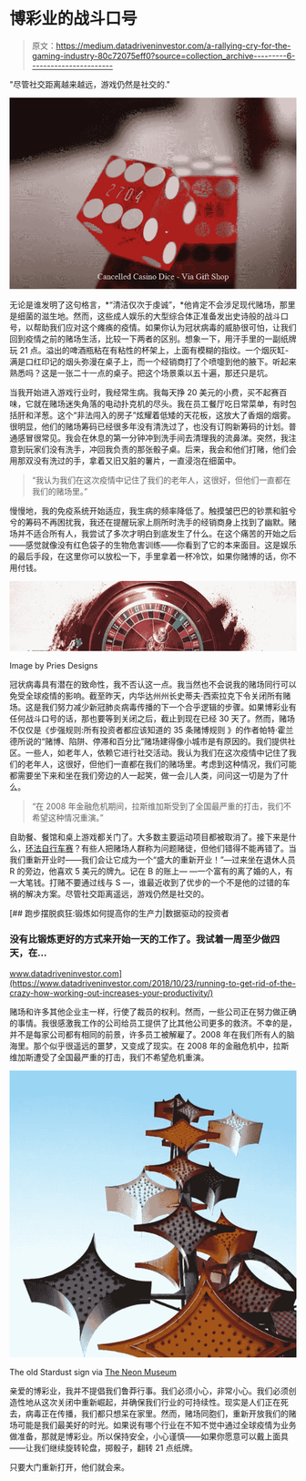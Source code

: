 # 博彩业的战斗口号

> 原文：<https://medium.datadriveninvestor.com/a-rallying-cry-for-the-gaming-industry-80c72075eff0?source=collection_archive---------6----------------------->

"尽管社交距离越来越远，游戏仍然是社交的."

![](img/5f99cc6291561a7a47641903aae8d850.png)

无论是谁发明了这句格言，*“清洁仅次于虔诚”，*他肯定不会涉足现代赌场，那里是细菌的滋生地。然而，这些成人娱乐的大型综合体正准备发出史诗般的战斗口号，以帮助我们应对这个瘫痪的疫情。如果你认为冠状病毒的威胁很可怕，让我们回到疫情之前的赌场生活，比较一下两者的区别。想象一下，用汗手里的一副纸牌玩 21 点。溢出的啤酒瓶粘在有粘性的杯架上，上面有模糊的指纹。一个烟灰缸-满是口红印记的烟头弥漫在桌子上，而一个经销商打了个喷嚏到他的腋下。听起来熟悉吗？这是一张二十一点的桌子。把这个场景乘以五十遍，那还只是坑。

当我开始进入游戏行业时，我经常生病。我每天挣 20 美元的小费，买不起赛百味，它就在赌场迷失角落的电动扑克机的尽头。我在员工餐厅吃日常菜单，有时包括肝和洋葱。这个“非法闯入的房子”炫耀着低矮的天花板，这放大了香烟的烟雾。很明显，他们的赌场筹码已经很多年没有清洗过了，也没有订购新筹码的计划。普通感冒很常见。我会在休息的第一分钟冲到洗手间去清理我的流鼻涕。突然，我注意到玩家们没有洗手，冲回我负责的那张骰子桌。后来，我会和他们打赌，他们会用那双没有洗过的手，拿着又旧又脏的薯片，一直浸泡在细菌中。

> “我认为我们在这次疫情中记住了我们的老年人，这很好，但他们一直都在我们的赌场里。”

慢慢地，我的免疫系统开始适应，我生病的频率降低了。触摸皱巴巴的钞票和脏兮兮的筹码不再困扰我，我还在提醒玩家上厕所时洗手的经销商身上找到了幽默。赌场并不适合所有人，我尝试了多次才明白到底发生了什么。在这个痛苦的开始之后——感觉就像没有红色袋子的生物危害训练——你看到了它的本来面目。这是娱乐的最后手段，在这里你可以放松一下，手里拿着一杯冷饮，如果你赌博的话，你不用付钱。

![](img/3651e30fdd7d85ecf4fbfbb022ee7062.png)

Image by Pries Designs

冠状病毒具有潜在的致命性，我不否认这一点。我当然也不会说我的赌场同行可以免受全球疫情的影响。截至昨天，内华达州州长史蒂夫·西索拉克下令关闭所有赌场。这是我们努力减少新冠肺炎病毒传播的下一个合乎逻辑的步骤。如果博彩业有任何战斗口号的话，那也要等到关闭之后，截止到现在已经 30 天了。然而，赌场不仅仅是《步强规则:所有投资者都应该知道的 35 条赌博规则 》的作者帕特·霍兰德所说的“赌博、陷阱、停滞和百分比”赌场建得像小城市是有原因的。我们提供社区。一些人，如老年人，依赖它进行社交活动。我认为我们在这次疫情中记住了我们的老年人，这很好，但他们一直都在我们的赌场里。考虑到这种情况，我们可能都需要坐下来和坐在我们旁边的人一起笑，做一会儿人类，问问这一切是为了什么。

> “在 2008 年金融危机期间，拉斯维加斯受到了全国最严重的打击，我们不希望这种情况重演。”

自助餐、餐馆和桌上游戏都关门了。大多数主要运动项目都被取消了。接下来是什么，[环法自行车赛](https://link.medium.com/XS6GfP48V4)？有些人把赌场人群称为问题赌徒，但他们错得不能再错了。当我们重新开业时——我们会让它成为一个“盛大的重新开业！”—过来坐在退休人员 R 的旁边，他喜欢 5 美元的牌九。记在 B 的账上— —一个富有的离了婚的人，有一大笔钱。打赌不要通过线与 S —，谁最近收到了优步的一个不是他的过错的车祸的解决方案。尽管社交距离遥远，游戏仍然是社交的。

[](https://www.datadriveninvestor.com/2018/10/23/running-to-get-rid-of-the-crazy-how-working-out-increases-your-productivity/) [## 跑步摆脱疯狂:锻炼如何提高你的生产力|数据驱动的投资者

### 没有比锻炼更好的方式来开始一天的工作了。我试着一周至少做四天，在…

www.datadriveninvestor.com](https://www.datadriveninvestor.com/2018/10/23/running-to-get-rid-of-the-crazy-how-working-out-increases-your-productivity/) 

赌场和许多其他企业主一样，行使了裁员的权利。然而，一些公司正在努力做正确的事情。我很感激我工作的公司给员工提供了比其他公司更多的救济。不幸的是，并不是每家公司都有相同的前景，许多员工被解雇了。2008 年在我们所有人的脑海里。那个似乎很遥远的噩梦，又变成了现实。在 2008 年的金融危机中，拉斯维加斯遭受了全国最严重的打击，我们不希望危机重演。

![](img/53ec7da2f517708acb2f67b435d08462.png)

The old Stardust sign via [The Neon Museum](https://medium.com/u/ebdee6d9dea9?source=post_page-----80c72075eff0--------------------------------)

亲爱的博彩业，我并不提倡我们鲁莽行事。我们必须小心，非常小心。我们必须创造性地从这次关闭中重新崛起，并确保我们行业的可持续性。现实是人们正在死去，病毒正在传播，我们都只想呆在家里。然而，赌场同胞们，重新开放我们的赌场可能是我们最美好的时光。如果说有哪个行业在不知不觉中通过全球疫情为业务做准备，那就是博彩业。所以保持安全，小心谨慎——如果你愿意可以戴上面具——让我们继续旋转轮盘，掷骰子，翻转 21 点纸牌。

只要大门重新打开，他们就会来。